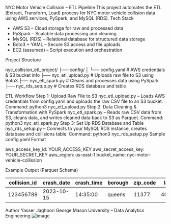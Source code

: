 NYC Motor Vehicle Collision – ETL Pipeline
This project automates the ETL (Extract, Transform, Load) process for NYC motor vehicle collision data using AWS services, PySpark, and MySQL (RDS).
Tech Stack

- AWS S3 – Cloud storage for raw and processed data
- PySpark – Scalable data processing and cleaning
- MySQL (RDS) – Relational database for structured data storage
- Boto3 + YAML – Secure S3 access and file uploads
- EC2 (assumed) – Script execution and orchestration

Project Structure

nyc_collision_etl_project/
├── config/
│   └── config.yaml              # AWS credentials & S3 bucket info
├── nyc_etl_upload.py           # Uploads raw file to S3 using Boto3
├── nyc_etl_spark.py            # Cleans and processes data using PySpark
├── nyc_rds_setup.py            # Creates RDS database and table

ETL Workflow
Step 1: Upload Raw File to S3
nyc_etl_upload.py – Loads AWS credentials from config.yaml and uploads the raw CSV file to an S3 bucket.
Command: python3 nyc_etl_upload.py
Step 2: Data Cleaning & Transformation with PySpark
nyc_etl_spark.py – Reads raw CSV data from S3, cleans data, and writes cleaned data back to S3 as Parquet.
Command: python3 nyc_etl_spark.py
Step 3: Set Up RDS Database and Table
nyc_rds_setup.py – Connects to your MySQL RDS instance, creates database and collisions table.
Command: python3 nyc_rds_setup.py
Sample config.yaml Format

aws_access_key_id: YOUR_ACCESS_KEY
aws_secret_access_key: YOUR_SECRET_KEY
aws_region: us-east-1
bucket_name: nyc-motor-vehicle-collission

Example Output (Parquet Schema)

| collision_id | crash_date | crash_time | borough | zip_code | latitude | longitude |
|--------------|-------------|------------|---------|----------|----------|-----------|
| 123456789    | 2023-10-15  | 14:35:00   | queens  | 11377    | 40.75123 | -73.90177 |

Author
Yasser Jaghoori
George Mason University – Data Analytics Engineering
![image](https://github.com/user-attachments/assets/8ae25fa0-eb1d-4563-b35d-98094d7314a0)

